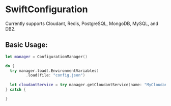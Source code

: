 # SwiftConfiguration


Currently supports Cloudant, Redis, PostgreSQL, MongoDB, MySQL, and DB2.

## Basic Usage:

```swift
let manager = ConfigurationManager()

do {
  try manager.load(.EnvironmentVariables)
         .load(file: "config.json")
  
  let cloudantService = try manager.getCloudantService(name: "MyCloudantDB")
} catch {

}
```
